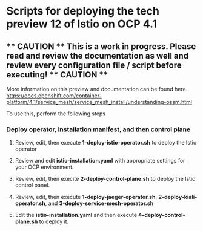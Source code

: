 # Scripts for deploying the tech preview 12 of Istio on OCP 4.1

## ** CAUTION ** This is a work in progress. Please read and review the documentation as well and review every configuration file / script before executing! ** CAUTION **

More information on this preview and documentation can be found here.
https://docs.openshift.com/container-platform/4.1/service_mesh/service_mesh_install/understanding-ossm.html

To use this, perform the following steps

### Deploy operator, installation manifest, and then control plane
1. Review, edit, then execute __1-deploy-istio-operator.sh__ to deploy the Istio operator
2. Review and edit __istio-installation.yaml__ with appropriate settings for your OCP environment.
3. Review, edit, then execite __2-deploy-control-plane.sh__ to deploy the Istio control panel. 

1. Review, edit, then execute __1-deploy-jaeger-operator.sh__, __2-deploy-kiali-operator.sh__, and __3-deploy-service-mesh-operator.sh__
2. Edit the __istio-installation.yaml__ and then execute __4-deploy-control-plane.sh__ to deploy it.

